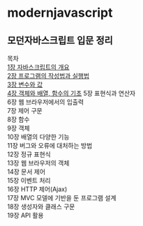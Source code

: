 # modernjavascript

## 모던자바스크립트 입문 정리

목차  
[1장 자바스크립트의 개요](1장/1장%20자바스크립트의%20개요.md)  
[2장 프로그램의 작성법과 실행법](2장/2장%20프로그램의%20작성법과%20실행법.md)  
[3장 변수와 값](3장/3장%20변수와%20값v2.md)  
[4장 객체와 배열, 함수의 기초](4장/4장%20객체와배열,함수의기초.md)
5장 표현식과 연산자  
6장 웹 브라우저에서의 입출력  
7장 제어 구문  
8장 함수  
9장 객체  
10장 배열의 다양한 기능  
11장 버그와 오류에 대처하는 방법  
12장 정규 표현식  
13장 웹 브라우저의 객체  
14장 문서 제어  
15장 이벤트 처리  
16장 HTTP 제어(Ajax)  
17장 MVC 모델에 기반을 둔 프로그램 설계  
18장 생성자와 클래스 구문  
19장 API 활용  
